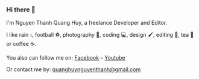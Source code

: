 ### Hi there 👋

I'm Nguyen Thanh Quang Huy, a freelance Developer and Editor.

I like rain 💧, football ⚽, photography 📸, coding 💻, design 🖌️, editing 🎥, tea 🍵 or coffee ☕.

You also can follow me on: [Facebook](https://www.facebook.com/quanghuy.nguyenthanh/) – [Youtube](https://www.youtube.com/channel/UCQJWbEBqbdfPU8rrEf9spdQ)

Or contact me by: [quanghuynguyenthanh@gmail.com](mailto:quanghuynguyenthanh@gmail.com)
